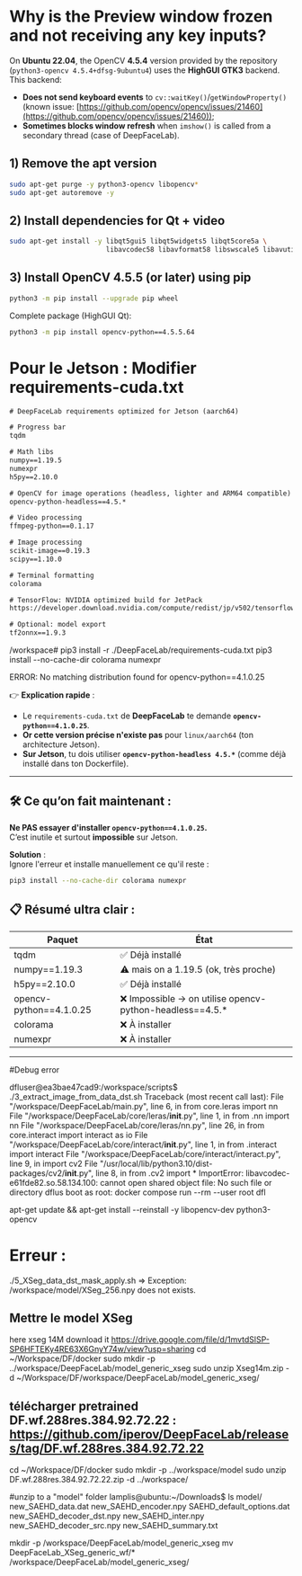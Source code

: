 # Why is the Preview window frozen and not receiving any key inputs?
On **Ubuntu 22.04**, the OpenCV **4.5.4** version provided by the repository (`python3-opencv 4.5.4+dfsg-9ubuntu4`) uses the **HighGUI GTK3** backend.  
This backend:
- **Does not send keyboard events** to `cv::waitKey()`/`getWindowProperty()` (known issue: [https://github.com/opencv/opencv/issues/21460](https://github.com/opencv/opencv/issues/21460));
- **Sometimes blocks window refresh** when `imshow()` is called from a secondary thread (case of DeepFaceLab).

## **1) Remove the apt version**
```bash
sudo apt-get purge -y python3-opencv libopencv*
sudo apt-get autoremove -y
```

## **2) Install dependencies for Qt + video**
```bash
sudo apt-get install -y libqt5gui5 libqt5widgets5 libqt5core5a \
                        libavcodec58 libavformat58 libswscale5 libavutil56
```

## **3) Install OpenCV 4.5.5 (or later) using pip**
```bash
python3 -m pip install --upgrade pip wheel
```
Complete package (HighGUI Qt):
```bash
python3 -m pip install opencv-python==4.5.5.64
```




# Pour le Jetson : Modifier requirements-cuda.txt
```txt
# DeepFaceLab requirements optimized for Jetson (aarch64)

# Progress bar
tqdm

# Math libs
numpy==1.19.5
numexpr
h5py==2.10.0

# OpenCV for image operations (headless, lighter and ARM64 compatible)
opencv-python-headless==4.5.*

# Video processing
ffmpeg-python==0.1.17

# Image processing
scikit-image==0.19.3
scipy==1.10.0

# Terminal formatting
colorama

# TensorFlow: NVIDIA optimized build for JetPack
https://developer.download.nvidia.com/compute/redist/jp/v502/tensorflow/tensorflow-1.15.5+nv22.12-cp38-cp38-linux_aarch64.whl

# Optional: model export
tf2onnx==1.9.3
```

/workspace# pip3  install -r ./DeepFaceLab/requirements-cuda.txt
pip3 install --no-cache-dir colorama numexpr

ERROR: No matching distribution found for opencv-python==4.1.0.25

👉 **Explication rapide** :

- Le `requirements-cuda.txt` de **DeepFaceLab** te demande **`opencv-python==4.1.0.25`**.
- **Or cette version précise n'existe pas** pour `linux/aarch64` (ton architecture Jetson).
- **Sur Jetson**, tu dois utiliser **`opencv-python-headless 4.5.*`** (comme déjà installé dans ton Dockerfile).

---

## 🛠️ Ce qu’on fait maintenant :

**Ne PAS essayer d'installer `opencv-python==4.1.0.25`.**  
C’est inutile et surtout **impossible** sur Jetson.

**Solution** :  
Ignore l'erreur et installe manuellement ce qu'il reste :

```bash
pip3 install --no-cache-dir colorama numexpr
```

## 📋 Résumé ultra clair :

| Paquet             | État                     |
|--------------------|---------------------------|
| tqdm               | ✅ Déjà installé |
| numpy==1.19.3       | ⚠️ mais on a 1.19.5 (ok, très proche) |
| h5py==2.10.0        | ✅ Déjà installé |
| opencv-python==4.1.0.25 | ❌ Impossible → on utilise opencv-python-headless==4.5.* |
| colorama           | ❌ À installer |
| numexpr            | ❌ À installer |

---

#Debug error 

dfluser@ea3bae47cad9:/workspace/scripts$ ./3_extract_image_from_data_dst.sh
Traceback (most recent call last):
  File "/workspace/DeepFaceLab/main.py", line 6, in <module>
    from core.leras import nn
  File "/workspace/DeepFaceLab/core/leras/__init__.py", line 1, in <module>
    from .nn import nn
  File "/workspace/DeepFaceLab/core/leras/nn.py", line 26, in <module>
    from core.interact import interact as io
  File "/workspace/DeepFaceLab/core/interact/__init__.py", line 1, in <module>
    from .interact import interact
  File "/workspace/DeepFaceLab/core/interact/interact.py", line 9, in <module>
    import cv2
  File "/usr/local/lib/python3.10/dist-packages/cv2/__init__.py", line 8, in <module>
    from .cv2 import *
ImportError: libavcodec-e61fde82.so.58.134.100: cannot open shared object file: No such file or directory
dflus
boot as root:
docker compose run --rm --user root dfl

apt-get update && apt-get install --reinstall -y libopencv-dev python3-opencv

# Erreur :
./5_XSeg_data_dst_mask_apply.sh => Exception: /workspace/model/XSeg_256.npy does not exists.

## Mettre le model XSeg
here xseg 14M download it https://drive.google.com/file/d/1mvtdSlSP-SP6HFTEKy4RE63X6GnyY74w/view?usp=sharing
cd ~/Workspace/DF/docker
sudo mkdir -p ../workspace/DeepFaceLab/model_generic_xseg
sudo unzip Xseg14m.zip -d ~/Workspace/DF/workspace/DeepFaceLab/model_generic_xseg/


## télécharger pretrained DF.wf.288res.384.92.72.22 : https://github.com/iperov/DeepFaceLab/releases/tag/DF.wf.288res.384.92.72.22
cd ~/Workspace/DF/docker
sudo mkdir -p ../workspace/model
sudo unzip DF.wf.288res.384.92.72.22.zip -d ../workspace/



#unzip to a "model" folder
lamplis@ubuntu:~/Downloads$ ls model/
new_SAEHD_data.dat         new_SAEHD_encoder.npy  SAEHD_default_options.dat
new_SAEHD_decoder_dst.npy  new_SAEHD_inter.npy
new_SAEHD_decoder_src.npy  new_SAEHD_summary.txt

mkdir -p /workspace/DeepFaceLab/model_generic_xseg
mv DeepFaceLab_XSeg_generic_wf/* /workspace/DeepFaceLab/model_generic_xseg/




